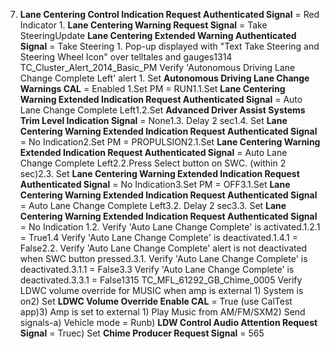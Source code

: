7. **Lane Centering Control Indication Request Authenticated Signal** = Red Indicator 1. **Lane Centering Warning Request Signal** = Take SteeringUpdate **Lane Centering Extended Warning Authenticated Signal** = Take Steering 1. Pop-up displayed with "Text Take Steering and Steering Wheel Icon" over telltales and gauges1314 TC_Cluster_Alert_2014_Basic_PM Verify 'Autonomous Driving Lane Change Complete Left' alert 1. Set **Autonomous Driving Lane Change Warnings CAL** = Enabled 1.Set PM = RUN1.1.Set **Lane Centering Warning Extended Indication Request Authenticated Signal** = Auto Lane Change Complete Left1.2.Set **Advanced Driver Assist Systems Trim Level Indication Signal** = None1.3. Delay 2 sec1.4. Set **Lane Centering Warning Extended Indication Request Authenticated Signal** = No Indication2.Set PM = PROPULSION2.1.Set **Lane Centering Warning Extended Indication Request Authenticated Signal** = Auto Lane Change Complete Left2.2.Press Select button on SWC. (within 2 sec)2.3. Set **Lane Centering Warning Extended Indication Request Authenticated Signal** = No Indication3.Set PM = OFF3.1.Set **Lane Centering Warning Extended Indication Request Authenticated Signal** = Auto Lane Change Complete Left3.2. Delay 2 sec3.3. Set **Lane Centering Warning Extended Indication Request Authenticated Signal** = No Indication 1.2. Verify 'Auto Lane Change Complete' is activated.1.2.1 = True1.4 Verify 'Auto Lane Change Complete' is deactivated.1.4.1 = False2.2. Verify 'Auto Lane Change Complete' alert is not deactivated when SWC button pressed.3.1. Verify 'Auto Lane Change Complete' is deactivated.3.1.1 = False3.3 Verify 'Auto Lane Change Complete' is deactivated.3.3.1 = False1315 TC_MFL_61292_GB_Chime_0005 Verify LDWC volume override for MUSIC when amp is external 1) System is on2) Set **LDWC Volume Override Enable CAL** = True (use CalTest app)3) Amp is set to external 1) Play Music from AM/FM/SXM2) Send signals-a) Vehicle mode = Runb) **LDW Control Audio Attention Request Signal** = Truec) Set **Chime Producer Request Signal** = 565